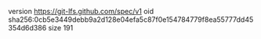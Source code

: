 version https://git-lfs.github.com/spec/v1
oid sha256:0cb5e3449debb9a2d128e04efa5c87f0e154784779f8ea55777dd45354d6d386
size 191
